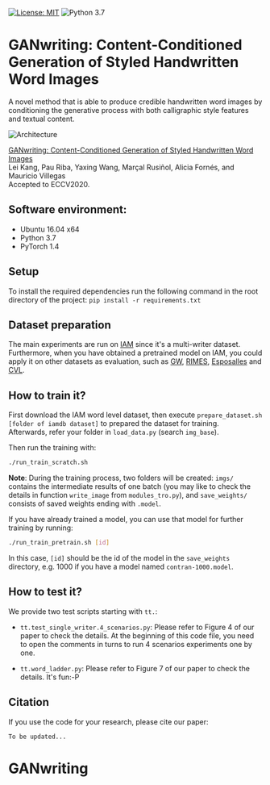 [![License: MIT](https://img.shields.io/badge/License-MIT-yellow.svg)](LICENSE.md)
![Python 3.7](https://img.shields.io/badge/python-3.7-green.svg)

# GANwriting: Content-Conditioned Generation of Styled Handwritten Word Images

A novel method that is able to produce credible handwritten word images by conditioning the generative process with both calligraphic style features and textual content.

![Architecture](https://user-images.githubusercontent.com/9562709/86518741-02a27700-be34-11ea-9f5b-807d6c0ee68f.png)

[GANwriting: Content-Conditioned Generation of Styled Handwritten Word Images](https://arxiv.org/abs/2003.02567)<br>
Lei Kang, Pau Riba, Yaxing Wang, Marçal Rusiñol, Alicia Fornés,  and Mauricio Villegas<br>
Accepted to ECCV2020.

## Software environment:

- Ubuntu 16.04 x64
- Python 3.7
- PyTorch 1.4

## Setup

 To install the required dependencies run the following command in the root directory of the project:
 `pip install -r requirements.txt`

## Dataset preparation

The main experiments are run on [IAM](http://www.fki.inf.unibe.ch/databases/iam-handwriting-database) since it's a multi-writer dataset. Furthermore, when you have obtained a pretrained model on IAM, you could apply it on other datasets as evaluation, such as [GW](http://www.fki.inf.unibe.ch/databases/iam-historical-document-database/washington-database),  [RIMES](http://www.a2ialab.com/doku.php?id=rimes_database:start), [Esposalles](http://dag.cvc.uab.es/the-esposalles-database/) and
[CVL](https://cvl.tuwien.ac.at/research/cvl-databases/an-off-line-database-for-writer-retrieval-writer-identification-and-word-spotting/). 

## How to train it?

First download the IAM word level dataset, then execute `prepare_dataset.sh [folder of iamdb dataset]` to prepared the dataset for training.  
Afterwards, refer your folder in `load_data.py` (search `img_base`). 

Then run the training with:

```bash
./run_train_scratch.sh
```

**Note**: During the training process, two folders will be created: 
`imgs/` contains the intermediate results of one batch (you may like to check the details in function `write_image` from `modules_tro.py`), and `save_weights/` consists of saved weights ending with `.model`.

If you have already trained a model, you can use that model for further training by running:

```bash
./run_train_pretrain.sh [id]
```

In this case, `[id]` should be the id of the model in the `save_weights` directory, e.g. 1000 if you have a model named `contran-1000.model`.


## How to test it?

We provide two test scripts starting with `tt.`:

* `tt.test_single_writer.4_scenarios.py`: Please refer to Figure 4 of our paper to check the details. At the beginning of this code file, you need to open the comments in turns to run 4 scenarios experiments one by one.

* `tt.word_ladder.py`: Please refer to Figure 7 of our paper to check the details. It's fun:-P


## Citation

If you use the code for your research, please cite our paper:

```
To be updated...
```
# GANwriting
